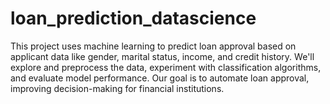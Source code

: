 # loan_prediction_datascience
This project uses machine learning to predict loan approval based on applicant data like gender, marital status, income, and credit history. We'll explore and preprocess the data, experiment with classification algorithms, and evaluate model performance. Our goal is to automate loan approval, improving decision-making for financial institutions.
